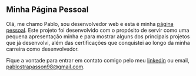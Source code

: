 ## Minha Página Pessoal

Olá, me chamo Pablo, sou desenvolvedor web e esta é minha [página pessoal](https://personal-page-v2-wheat.vercel.app/). Este projeto foi desenvolvido com o propósito de servir como uma pequena apresentação minha e para mostrar alguns dos principais projetos que já desenvolvi, além das certificações que conquistei ao longo da minha carreira como desenvolvedor. 

Fique a vontade para entrar em contato comigo pelo meu [linkedin](https://www.linkedin.com/in/pablo-strapasson/) ou email, pablostrapasson98@gmail.com.